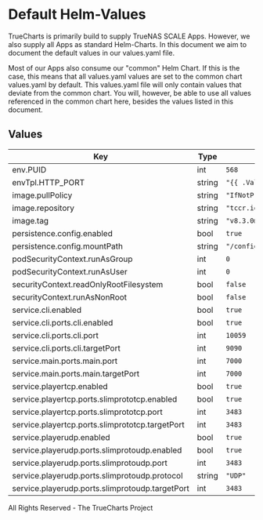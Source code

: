# Default Helm-Values

TrueCharts is primarily build to supply TrueNAS SCALE Apps.
However, we also supply all Apps as standard Helm-Charts. In this document we aim to document the default values in our values.yaml file.

Most of our Apps also consume our "common" Helm Chart.
If this is the case, this means that all values.yaml values are set to the common chart values.yaml by default. This values.yaml file will only contain values that deviate from the common chart.
You will, however, be able to use all values referenced in the common chart here, besides the values listed in this document.

## Values

| Key | Type | Default | Description |
|-----|------|---------|-------------|
| env.PUID | int | `568` |  |
| envTpl.HTTP_PORT | string | `"{{ .Values.service.main.ports.main.port }}"` |  |
| image.pullPolicy | string | `"IfNotPresent"` |  |
| image.repository | string | `"tccr.io/truecharts/logitechmediaserver"` |  |
| image.tag | string | `"v8.3.0@sha256:9a3d016f99856b8a1ce846a70b1c17dbf8c730030850e48a1b2c632952510dc4"` |  |
| persistence.config.enabled | bool | `true` |  |
| persistence.config.mountPath | string | `"/config"` |  |
| podSecurityContext.runAsGroup | int | `0` |  |
| podSecurityContext.runAsUser | int | `0` |  |
| securityContext.readOnlyRootFilesystem | bool | `false` |  |
| securityContext.runAsNonRoot | bool | `false` |  |
| service.cli.enabled | bool | `true` |  |
| service.cli.ports.cli.enabled | bool | `true` |  |
| service.cli.ports.cli.port | int | `10059` |  |
| service.cli.ports.cli.targetPort | int | `9090` |  |
| service.main.ports.main.port | int | `7000` |  |
| service.main.ports.main.targetPort | int | `7000` |  |
| service.playertcp.enabled | bool | `true` |  |
| service.playertcp.ports.slimprototcp.enabled | bool | `true` |  |
| service.playertcp.ports.slimprototcp.port | int | `3483` |  |
| service.playertcp.ports.slimprototcp.targetPort | int | `3483` |  |
| service.playerudp.enabled | bool | `true` |  |
| service.playerudp.ports.slimprotoudp.enabled | bool | `true` |  |
| service.playerudp.ports.slimprotoudp.port | int | `3483` |  |
| service.playerudp.ports.slimprotoudp.protocol | string | `"UDP"` |  |
| service.playerudp.ports.slimprotoudp.targetPort | int | `3483` |  |

All Rights Reserved - The TrueCharts Project
